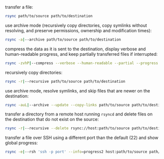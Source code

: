   transfer a file:
```bash
rsync path/to/source path/to/destination
```

  use archive mode (recursively copy directories, copy symlinks without resolving, and preserve permissions, ownership and modification times):
```bash
rsync -a|--archive path/to/source path/to/destination
```

  compress the data as it is sent to the destination, display verbose and human-readable progress, and keep partially transferred files if interrupted:
```bash
rsync -zvhP|--compress --verbose --human-readable --partial --progress path/to/source path/to/destination
```

  recursively copy directories:
```bash
rsync -r|--recursive path/to/source path/to/destination
```

  use archive mode, resolve symlinks, and skip files that are newer on the destination:
```bash
rsync -auL|--archive --update --copy-links path/to/source path/to/destination
```

transfer a directory from a remote host running `rsyncd` and delete files on the destination that do not exist on the source:
```bash
rsync -r|--recursive --delete rsync://host:path/to/source path/to/destination
```

  transfer a file over SSH using a different port than the default (22) and show global progress:
```bash
rsync -e|--rsh 'ssh -p port' --info=progress2 host:path/to/source path/to/destination
```

